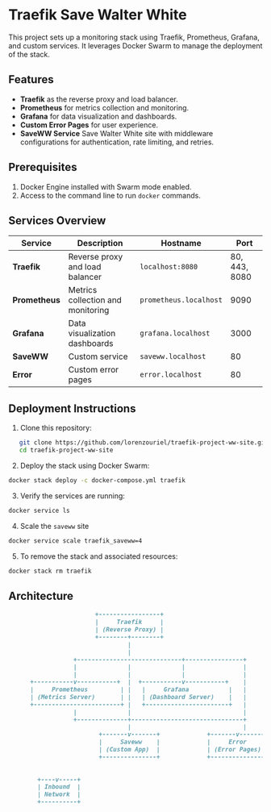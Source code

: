 # Traefik Save Walter White 

This project sets up a monitoring stack using Traefik, Prometheus, Grafana, and custom services. It leverages Docker Swarm to manage the deployment of the stack.

## Features
- **Traefik** as the reverse proxy and load balancer.
- **Prometheus** for metrics collection and monitoring.
- **Grafana** for data visualization and dashboards.
- **Custom Error Pages** for user experience.
- **SaveWW Service** Save Walter White site with middleware configurations for authentication, rate limiting, and retries.

## Prerequisites
1. Docker Engine installed with Swarm mode enabled.
2. Access to the command line to run `docker` commands.

## Services Overview
| Service     | Description                          | Hostname                  | Port  |
|-------------|--------------------------------------|---------------------------|-------|
| **Traefik** | Reverse proxy and load balancer      | `localhost:8080`   | 80, 443, 8080 |
| **Prometheus** | Metrics collection and monitoring | `prometheus.localhost`    | 9090  |
| **Grafana** | Data visualization dashboards        | `grafana.localhost`       | 3000  |
| **SaveWW**  | Custom service                       | `saveww.localhost`        | 80    |
| **Error**   | Custom error pages                   | `error.localhost`         | 80    |

## Deployment Instructions

1. Clone this repository:
```bash
   git clone https://github.com/lorenzouriel/traefik-project-ww-site.git
   cd traefik-project-ww-site
```

2. Deploy the stack using Docker Swarm:
```bash
docker stack deploy -c docker-compose.yml traefik
```

3. Verify the services are running:
```bash
docker service ls
```

4. Scale the `saveww` site
```bash
docker service scale traefik_saveww=4
```

5. To remove the stack and associated resources:
```bash
docker stack rm traefik
```

## Architecture

```markdown
                        +-----------------+
                        |     Traefik     |
                        | (Reverse Proxy) |
                        +--------+--------+
                                 |
                                 |
                  +-----------------------------+----------------+
                  |              |              |                |
                  |              |              |                |
      +-----------v-----------+  |  +-----------v-----------+    |
      |     Prometheus         | |   |     Grafana           |   |
      | (Metrics Server)       | |   | (Dashboard Server)    |   |
      +------------------------+ |   +-----------------------+   |
                  |              |                               |
                  +--------------+-------------------------------+
                                 |                               |
                         +-------v-------+             +-------v-------+
                         |     Saveww    |             |     Error     |
                         | (Custom App)  |             | (Error Pages) |
                         +---------------+             +---------------+
                
        
        +----v-----+
        | Inbound  |
        | Network  |
        +----------+
```